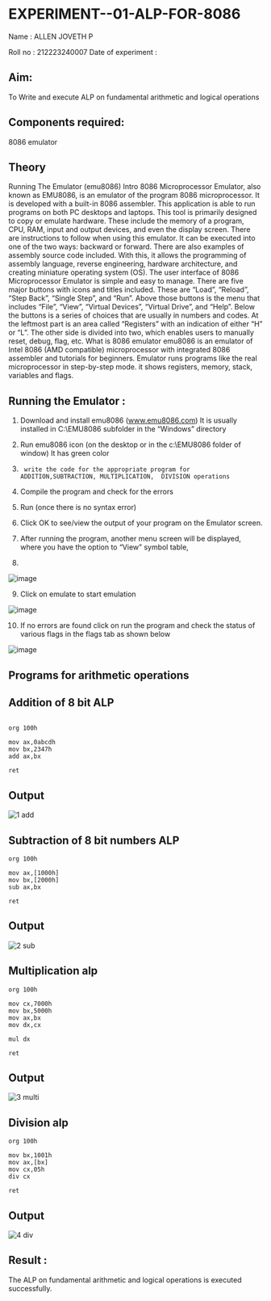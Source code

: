 # EXPERIMENT--01-ALP-FOR-8086
Name : ALLEN JOVETH P

Roll no : 212223240007
Date of experiment :





## Aim: 
To Write and execute ALP on fundamental arithmetic and logical operations
## Components required: 
8086  emulator 
## Theory 
Running The Emulator (emu8086) Intro 8086 Microprocessor Emulator, also known as EMU8086, is an emulator of the program 8086 microprocessor. It is developed with a built-in 8086 assembler. This application is able to run programs on both PC desktops and laptops. This tool is primarily designed to copy or emulate hardware. These include the memory of a program, CPU, RAM, input and output devices, and even the display screen. There are instructions to follow when using this emulator. It can be executed into one of the two ways: backward or forward. There are also examples of assembly source code included. With this, it allows the programming of assembly language, reverse engineering, hardware architecture, and creating miniature operating system (OS). The user interface of 8086 Microprocessor Emulator is simple and easy to manage. There are five major buttons with icons and titles included. These are “Load”, “Reload”, “Step Back”, “Single Step”, and “Run”. Above those buttons is the menu that includes “File”, “View”, “Virtual Devices”, “Virtual Drive”, and “Help”. Below the buttons is a series of choices that are usually in numbers and codes. At the leftmost part is an area called “Registers” with an indication of either “H” or “L”. The other side is divided into two, which enables users to manually reset, debug, flag, etc. What is 8086 emulator emu8086 is an emulator of Intel 8086 (AMD compatible) microprocessor with integrated 8086 assembler and tutorials for beginners. Emulator runs programs like the real microprocessor in step-by-step mode. it shows registers, memory, stack, variables and flags.


 ## Running the Emulator :
1.	Download and install emu8086 (www.emu8086.com) It is usually installed in C:\EMU8086 subfolder in the “Windows” directory
2.	  Run  emu8086 icon (on the desktop or in the c:\EMU8086 folder of window) It has green color 
 
 
3.		write the code for the appropriate program for ADDITION,SUBTRACTION, MULTIPLICATION,  DIVISION operations 

4.	 Compile the program and check for the errors 
5.	Run (once there is no syntax error) 

6.	Click OK to see/view the output of your program on the Emulator screen. 


7.	After running the program, another menu screen will be displayed, where you have the option to “View” symbol table,
8.	 


![image](https://user-images.githubusercontent.com/36288975/189273263-d65baae9-4b8f-4723-afb3-c0ffa4052b04.png)











9.	Click on emulate to start emulation 








![image](https://user-images.githubusercontent.com/36288975/189273273-9bb36ec1-e2e8-4892-8d35-37707332bfdc.png)








10.	If no errors are found click on run the program and check the status of various flags in the flags tab as shown below 






![image](https://user-images.githubusercontent.com/36288975/189273277-113a2a33-4a40-4ff8-95a5-ecd3a1f504fe.png)







## Programs for arithmetic  operations

## Addition  of 8 bit ALP 

```

org 100h

mov ax,0abcdh
mov bx,2347h
add ax,bx

ret
```






## Output 
![1 add](https://github.com/user-attachments/assets/a0e635f3-b202-46fc-8404-1396e7d742ba)
 
## Subtraction   of 8 bit numbers  ALP 

```
org 100h

mov ax,[1000h]
mov bx,[2000h]
sub ax,bx

ret
```




 
## Output  
![2 sub](https://github.com/user-attachments/assets/76ef41a3-115a-43b0-bcc7-7edbdd62db35)

## Multiplication alp 
 
```
org 100h  

mov cx,7000h
mov bx,5000h
mov ax,bx 
mov dx,cx 

mul dx   

ret

```

 ## Output  
![3 multi](https://github.com/user-attachments/assets/df148b66-dc04-4aad-941c-2d2d250f7d93)

## Division alp 
```
org 100h  

mov bx,1001h
mov ax,[bx]
mov cx,05h
div cx 

ret
```
## Output  
![4 div](https://github.com/user-attachments/assets/21fecf92-cff7-41de-a9d9-e9d77851518f)

## Result :
The ALP on fundamental arithmetic and logical operations is executed successfully.
 








